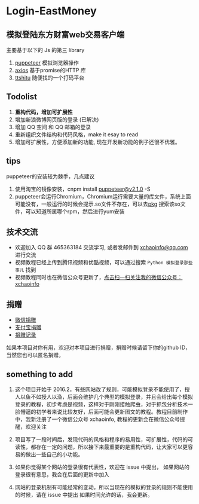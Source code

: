 # Login-EastMoney


## 模拟登陆东方财富web交易客户端

主要基于以下的 Js 的第三 library 

1. [puppeteer](https://www.npmjs.com/package/puppeteer) 模拟浏览器操作
2. [axios](https://www.npmjs.com/package/axios) 基于promise的HTTP 库
3. [ttshitu](http://www.ttshitu.com/test.html) 随便找的一个打码平台

## Todolist
1. **重构代码，增加可扩展性**
1. 增加新浪微博网页版的登录 (已解决)
1. 增加 QQ 空间 和 QQ 邮箱的登录
1. 重新组织文件结构和代码风格，make it esay to read
1. 增加可扩展性，方便添加新的功能, 现在开发新功能的例子还很不优雅。

## tips 

puppeteer的安装较为棘手，几点建议

1. 使用淘宝的镜像安装，cnpm install puppeteer@v2.1.0 -S 
1. puppeteer会运行Chromium，Chromium运行需要大量的库文件，系统上面可能没有，一般运行的时候会提示.so文件不存在，可以去[pkg](https://centos.pkgs.org/) 搜索该so文件，可以知道所属哪个rpm，然后进行yum安装

## 技术交流

 - 欢迎加入 QQ 群 465363184 交流学习, 或者发邮件到 xchaoinfo@qq.com 进行交流
 - 视频教程已经上传到腾讯视频和优酷视频，可以通过搜索 `Python 模拟登录那些事儿` 找到
 - 视频教程同时也在微信公众号更新了，[点击扫一扫关注我的微信公众号：xchaoinfo](http://7xti71.com1.z0.glb.clouddn.com/xchaoinfo.jpg)


## 捐赠

 - [微信捐赠](http://7xti71.com1.z0.glb.clouddn.com/wechat_pay.png)
 - [支付宝捐赠](http://7xti71.com1.z0.glb.clouddn.com/alipay-xchaoinfo.jpg)
 - [捐赠记录](https://github.com/xchaoinfo/fuck-login/wiki/donation)

如果本项目对你有用，欢迎对本项目进行捐赠，捐赠时候请留下你的github ID，当然您也可以匿名捐赠。



## something to add

1. 这个项目开始于 2016.2，有些网站改了规则，可能模拟登录不能使用了，授人以鱼不如授人以渔，后面会维护几个典型的模拟登录，并且会给出每个模拟登录的教程，初步考虑是视频，这样对于刚刚接触爬虫，对于抓包分析技术一脸懵逼的初学者来说比较友好，后面可能会更新图文的教程。教程目前制作中，我新注册了一个微信公众号 xchaoinfo, 教程的更新会在微信公众号提醒，欢迎关注


1. 项目写了一段时间后，发现代码的风格和程序的易用性，可扩展性，代码的可读性，都存在一定的问题，所以接下来最重要的是重构代码，让大家可以更容易的做出一些自己的小功能。
1. 如果你觉得某个网站的登录很有代表性，欢迎在 issue 中提出，
如果网站的登录很有意思，我会在后面的更新中加入
1. 网站的登录机制有可能经常的变动，所以当现在的模拟的登录的规则不能使用的时候，请在 issue 中提出
如果时间允许的话，我会更新。




